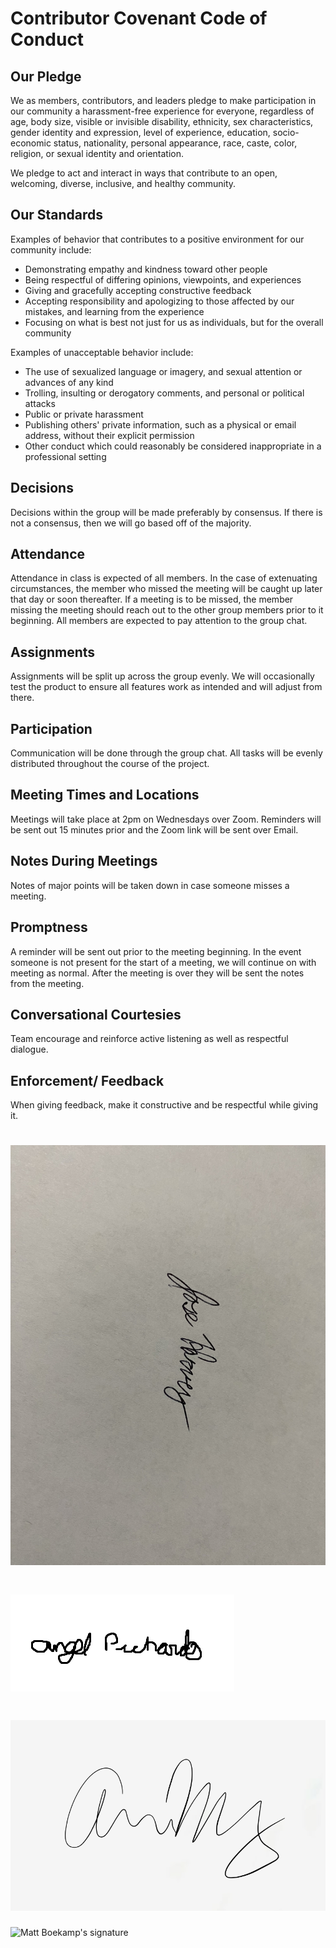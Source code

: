 
# Contributor Covenant Code of Conduct

## Our Pledge

We as members, contributors, and leaders pledge to make participation in our
community a harassment-free experience for everyone, regardless of age, body
size, visible or invisible disability, ethnicity, sex characteristics, gender
identity and expression, level of experience, education, socio-economic status,
nationality, personal appearance, race, caste, color, religion, or sexual
identity and orientation.

We pledge to act and interact in ways that contribute to an open, welcoming,
diverse, inclusive, and healthy community.

## Our Standards

Examples of behavior that contributes to a positive environment for our
community include:

* Demonstrating empathy and kindness toward other people
* Being respectful of differing opinions, viewpoints, and experiences
* Giving and gracefully accepting constructive feedback
* Accepting responsibility and apologizing to those affected by our mistakes,
  and learning from the experience
* Focusing on what is best not just for us as individuals, but for the overall
  community

Examples of unacceptable behavior include:

* The use of sexualized language or imagery, and sexual attention or advances of
  any kind
* Trolling, insulting or derogatory comments, and personal or political attacks
* Public or private harassment
* Publishing others' private information, such as a physical or email address,
  without their explicit permission
* Other conduct which could reasonably be considered inappropriate in a
  professional setting

## Decisions  

Decisions within the group will be made preferably by consensus. If there
is not a consensus, then we will go based off of the majority.

## Attendance

Attendance in class is expected of all members. In the case of extenuating 
circumstances, the member who missed the meeting will be caught up later that 
day or soon thereafter. If a meeting is to be missed, the member missing the meeting 
should reach out to the other group members prior to it beginning. All members are 
expected to pay attention to the group chat.

## Assignments

Assignments will be split up across the group evenly. We will occasionally test the product
to ensure all features work as intended and will adjust from there.

## Participation

Communication will be done through the group chat. All tasks will be evenly distributed 
throughout the course of the project.

## Meeting Times and Locations

Meetings will take place at 2pm on Wednesdays over Zoom. Reminders will be sent out 15 
minutes prior and the Zoom link will be sent over Email.

## Notes During Meetings

Notes of major points will be taken down in case someone misses a meeting. 

## Promptness

A reminder will be sent out prior to the meeting beginning. In the event someone is not present 
for the start of a meeting, we will continue on with meeting as normal. After the meeting is 
over they will be sent the notes from the meeting.

## Conversational Courtesies

Team encourage and reinforce active listening as well as respectful dialogue.

## Enforcement/ Feedback 

When giving feedback, make it constructive and be respectful while giving it.


![Jose Harvey's signature](./src/jose_signature.jpg)
=======
![Angel Pichardo's signature](./src/ap_sign.png)
=======
![Addie Murphy's signature](./src/Addie-Signature.png)
=======
![Matt Boekamp's signature](./src/Matt-Signature.png)
